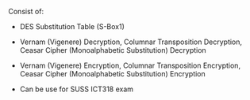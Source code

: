 Consist of:
- DES Substitution Table (S-Box1)
- Vernam (Vigenere) Decryption, Columnar Transposition Decryption, Ceasar Cipher (Monoalphabetic Substitution) Decryption
- Vernam (Vigenere) Encryption, Columnar Transposition Encryption, Ceasar Cipher (Monoalphabetic Substitution) Encryption

- Can be use for SUSS ICT318 exam 
